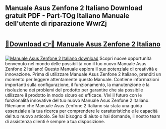 ## Manuale Asus Zenfone 2 Italiano Download gratuit PDF - Part-TOg Italiano Manuale dell'utente di riparazione WwrZj

# <h2><a href="http://dfa5ys.blite.top/?on=Manuale+Asus+Zenfone+2+Italiano">🔗Download 👉🔴 Manuale Asus Zenfone 2 Italiano</a></h2>

[![Manuale Asus Zenfone 2 Italiano download](https://i.imgur.com/lujVjoI.png)](http://dfa5ys.blite.top/?on=Manuale+Asus+Zenfone+2+Italiano)
Scopri nuove opportunità benvenuto nel mondo delle possibilità con il tuo nuovo Manuale Asus Zenfone 2 Italiano! Questo Manuale esplora il suo potenziale di creatività e innovazione. Prima di utilizzare Manuale Asus Zenfone 2 Italiano, prenditi un momento per leggere attentamente questo Manuale. Contiene informazioni importanti sulla configurazione, il funzionamento, la manutenzione e la risoluzione dei problemi del prodotto per garantire che sia possibile utilizzare il prodotto in modo sicuro ed efficace. Vivi il futuro con le funzionalità innovative del tuo nuovo Manuale Asus Zenfone 2 Italiano. Riteniamo che Manuale Asus Zenfone 2 Italiano sia stata una guida essenziale alla tua ricerca per comprendere le caratteristiche e le capacità del tuo nuovo articolo. Se hai bisogno di aiuto o hai domande, il nostro team di assistenza clienti è sempre a tua disposizione.
